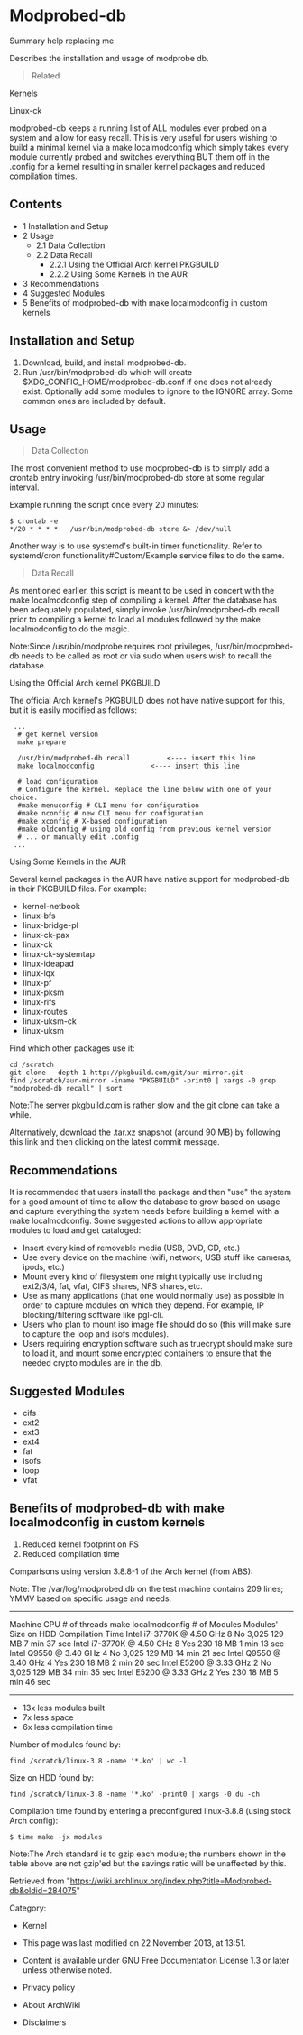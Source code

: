 Modprobed-db
============

Summary help replacing me

Describes the installation and usage of modprobe db.

> Related

Kernels

Linux-ck

modprobed-db keeps a running list of ALL modules ever probed on a system
and allow for easy recall. This is very useful for users wishing to
build a minimal kernel via a make localmodconfig which simply takes
every module currently probed and switches everything BUT them off in
the .config for a kernel resulting in smaller kernel packages and
reduced compilation times.

Contents
--------

-   1 Installation and Setup
-   2 Usage
    -   2.1 Data Collection
    -   2.2 Data Recall
        -   2.2.1 Using the Official Arch kernel PKGBUILD
        -   2.2.2 Using Some Kernels in the AUR
-   3 Recommendations
-   4 Suggested Modules
-   5 Benefits of modprobed-db with make localmodconfig in custom
    kernels

Installation and Setup
----------------------

1.  Download, build, and install modprobed-db.
2.  Run /usr/bin/modprobed-db which will create
    $XDG_CONFIG_HOME/modprobed-db.conf if one does not already exist.
    Optionally add some modules to ignore to the IGNORE array. Some
    common ones are included by default.

Usage
-----

> Data Collection

The most convenient method to use modprobed-db is to simply add a
crontab entry invoking /usr/bin/modprobed-db store at some regular
interval.

Example running the script once every 20 minutes:

    $ crontab -e
    */20 * * * *   /usr/bin/modprobed-db store &> /dev/null

Another way is to use systemd's built-in timer functionality. Refer to
systemd/cron functionality#Custom/Example service files to do the same.

> Data Recall

As mentioned earlier, this script is meant to be used in concert with
the make localmodconfig step of compiling a kernel. After the database
has been adequately populated, simply invoke
/usr/bin/modprobed-db recall prior to compiling a kernel to load all
modules followed by the make localmodconfig to do the magic.

Note:Since /usr/bin/modprobe requires root privileges,
/usr/bin/modprobed-db needs to be called as root or via sudo when users
wish to recall the database.

Using the Official Arch kernel PKGBUILD

The official Arch kernel's PKGBUILD does not have native support for
this, but it is easily modified as follows:

     ...
      # get kernel version
      make prepare

      /usr/bin/modprobed-db recall         <---- insert this line
      make localmodconfig              <---- insert this line

      # load configuration
      # Configure the kernel. Replace the line below with one of your choice.
      #make menuconfig # CLI menu for configuration
      #make nconfig # new CLI menu for configuration
      #make xconfig # X-based configuration
      #make oldconfig # using old config from previous kernel version
      # ... or manually edit .config
     ...

Using Some Kernels in the AUR

Several kernel packages in the AUR have native support for modprobed-db
in their PKGBUILD files. For example:

-   kernel-netbook
-   linux-bfs
-   linux-bridge-pl
-   linux-ck-pax
-   linux-ck
-   linux-ck-systemtap
-   linux-ideapad
-   linux-lqx
-   linux-pf
-   linux-pksm
-   linux-rifs
-   linux-routes
-   linux-uksm-ck
-   linux-uksm

Find which other packages use it:

    cd /scratch
    git clone --depth 1 http://pkgbuild.com/git/aur-mirror.git
    find /scratch/aur-mirror -iname "PKGBUILD" -print0 | xargs -0 grep "modprobed-db recall" | sort

Note:The server pkgbuild.com is rather slow and the git clone can take a
while.

Alternatively, download the .tar.xz snapshot (around 90 MB) by following
this link and then clicking on the latest commit message.

Recommendations
---------------

It is recommended that users install the package and then "use" the
system for a good amount of time to allow the database to grow based on
usage and capture everything the system needs before building a kernel
with a make localmodconfig. Some suggested actions to allow appropriate
modules to load and get cataloged:

-   Insert every kind of removable media (USB, DVD, CD, etc.)
-   Use every device on the machine (wifi, network, USB stuff like
    cameras, ipods, etc.)
-   Mount every kind of filesystem one might typically use including
    ext2/3/4, fat, vfat, CIFS shares, NFS shares, etc.
-   Use as many applications (that one would normally use) as possible
    in order to capture modules on which they depend. For example, IP
    blocking/filtering software like pgl-cli.
-   Users who plan to mount iso image file should do so (this will make
    sure to capture the loop and isofs modules).
-   Users requiring encryption software such as truecrypt should make
    sure to load it, and mount some encrypted containers to ensure that
    the needed crypto modules are in the db.

Suggested Modules
-----------------

-   cifs
-   ext2
-   ext3
-   ext4
-   fat
-   isofs
-   loop
-   vfat

Benefits of modprobed-db with make localmodconfig in custom kernels
-------------------------------------------------------------------

1.  Reduced kernel footprint on FS
2.  Reduced compilation time

Comparisons using version 3.8.8-1 of the Arch kernel (from ABS):

Note: The /var/log/modprobed.db on the test machine contains 209 lines;
YMMV based on specific usage and needs.

  --------------------------- -------------- --------------------- -------------- ---------------------- ------------------
  Machine CPU                 # of threads   make localmodconfig   # of Modules   Modules' Size on HDD   Compilation Time
  Intel i7-3770K @ 4.50 GHz   8              No                    3,025          129 MB                 7 min 37 sec
  Intel i7-3770K @ 4.50 GHz   8              Yes                   230            18 MB                  1 min 13 sec
  Intel Q9550 @ 3.40 GHz      4              No                    3,025          129 MB                 14 min 21 sec
  Intel Q9550 @ 3.40 GHz      4              Yes                   230            18 MB                  2 min 20 sec
  Intel E5200 @ 3.33 GHz      2              No                    3,025          129 MB                 34 min 35 sec
  Intel E5200 @ 3.33 GHz      2              Yes                   230            18 MB                  5 min 46 sec
  --------------------------- -------------- --------------------- -------------- ---------------------- ------------------

-   13x less modules built
-   7x less space
-   6x less compilation time

Number of modules found by:

    find /scratch/linux-3.8 -name '*.ko' | wc -l

Size on HDD found by:

    find /scratch/linux-3.8 -name '*.ko' -print0 | xargs -0 du -ch

Compilation time found by entering a preconfigured linux-3.8.8 (using
stock Arch config):

    $ time make -jx modules

Note:The Arch standard is to gzip each module; the numbers shown in the
table above are not gzip'ed but the savings ratio will be unaffected by
this.

Retrieved from
"https://wiki.archlinux.org/index.php?title=Modprobed-db&oldid=284075"

Category:

-   Kernel

-   This page was last modified on 22 November 2013, at 13:51.
-   Content is available under GNU Free Documentation License 1.3 or
    later unless otherwise noted.
-   Privacy policy
-   About ArchWiki
-   Disclaimers
